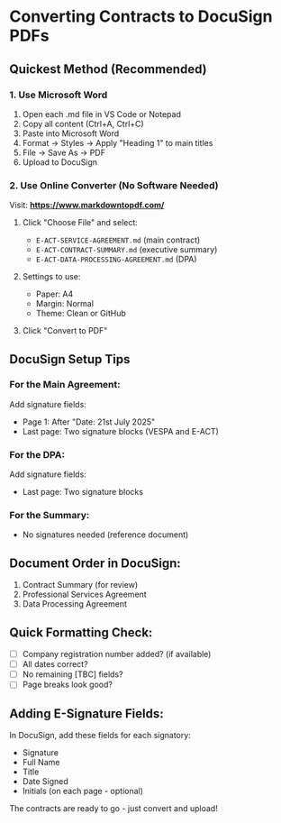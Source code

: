 # Converting Contracts to DocuSign PDFs

## Quickest Method (Recommended)

### 1. Use Microsoft Word
1. Open each .md file in VS Code or Notepad
2. Copy all content (Ctrl+A, Ctrl+C)
3. Paste into Microsoft Word
4. Format → Styles → Apply "Heading 1" to main titles
5. File → Save As → PDF
6. Upload to DocuSign

### 2. Use Online Converter (No Software Needed)
Visit: **https://www.markdowntopdf.com/**

1. Click "Choose File" and select:
   - `E-ACT-SERVICE-AGREEMENT.md` (main contract)
   - `E-ACT-CONTRACT-SUMMARY.md` (executive summary)
   - `E-ACT-DATA-PROCESSING-AGREEMENT.md` (DPA)

2. Settings to use:
   - Paper: A4
   - Margin: Normal
   - Theme: Clean or GitHub

3. Click "Convert to PDF"

## DocuSign Setup Tips

### For the Main Agreement:
Add signature fields:
- Page 1: After "Date: 21st July 2025"
- Last page: Two signature blocks (VESPA and E-ACT)

### For the DPA:
Add signature fields:
- Last page: Two signature blocks

### For the Summary:
- No signatures needed (reference document)

## Document Order in DocuSign:
1. Contract Summary (for review)
2. Professional Services Agreement
3. Data Processing Agreement

## Quick Formatting Check:
- [ ] Company registration number added? (if available)
- [ ] All dates correct?
- [ ] No remaining [TBC] fields?
- [ ] Page breaks look good?

## Adding E-Signature Fields:
In DocuSign, add these fields for each signatory:
- Signature
- Full Name
- Title
- Date Signed
- Initials (on each page - optional)

The contracts are ready to go - just convert and upload! 